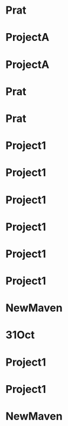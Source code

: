 # Prat
# ProjectA
# ProjectA
# Prat
# Prat
# Project1
# Project1
# Project1
# Project1
# Project1
# Project1
# NewMaven
# 31Oct
# Project1
# Project1
# NewMaven

